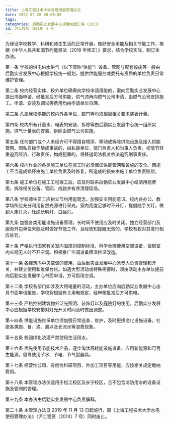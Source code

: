 ```yaml
---
title: 上海工程技术大学合理用能管理办法
date: 2022-02-28 00:00:00
tags: 
categories: 后勤实业发展中心规章制度汇编（2021）
id: 沪工程后〔2019〕4 号
---
```


为保证学校教学、科研和师生生活的正常开展，做好安全用能及相关节能工作，根据《中华人民共和国节约能源法（2018 年修正）》要求，结合学校实际，制订本办法。

第一条 学校的供电供水供气（以下简称“供能”）设备、管网与配套设施等一般由后勤实业发展中心根据学校统一规划，提供供能服务或委托有资质的单位负责日常维护管理。

第二条 校内经营实体、校外单位确需向学校申请用能的，需向后勤实业发展中心提出书面申请，经批准后方可供能，供气须再向燃气公司申请，由燃气公司安排施工。申请、安装及调试等费用均由申请单位自理。

第三条 凡属我校供能的校内外各单位、部门等均须根据相关要求装表计量。

第四条 校内所有计量水、电表的安装、拆除等由后勤实业发展中心统一组织实施。供气计量表的安装、拆除由燃气公司实施。

第五条 任何部门或个人未经许可不得擅自增添、移动或拆除供能设施及接入供能管网。因私自操作酿成事故的，由私接单位、部门负责人和当事人负责。视情节轻重追究经济、行政责任，构成犯罪的，将移送司法机关依法追究刑事责任。

第六条 校内作业的各类施工单位在施工时必须保证供能管网和设施的安全。因施工不当造成损坏由施工单位负责及时修复，所造成的损失由施工单位负责赔偿。

第七条 施工单位在施工工程竣工后，应及时联系后勤实业发展中心结清用能费用，拆除相关设备、管网、线路并有序清理现场。

第八条 学校师生员工应树立节约用能观念，加强安全用能意识。校内各办公、教学场所应充分利用自然光源进行采光，室内亮度足够时不开灯，提倡随手关灯，做到人走灯灭，杜绝长明灯、白昼灯。

第九条 加强各类用能设施设备管理，长时间不使用应及时关闭。独立经营部门及服务外包单位未能及时做好节能工作，且经告知提醒无效的，学校有权对其进行相应处罚。

第十条 严格执行国家有关室内温度的控制标准，科学合理使用空调设备，做到室内长期无人时不开空调。积极推广空调设备限温控温改造。

第十一条 各建筑内中央空调的使用，由后勤实业发展中心派专人负责管理和开关，并建立使用和维保台帐。如遇大型活动或特殊需要时，须由活动主办单位提前向后勤实业发展中心书面申请，方可启用空调。

第十二条 学校各部门如涉及大用电量的活动，主办单位应向后勤实业发展中心出具书面申请报告，学校将根据有关用电规定，经审核批准后方可供电。

第十三条 严格控制建筑物外泛光照明、装饰灯以及庭院灯的使用，后勤实业发展中心应根据学校安排对灯光开关时间及时做出调整。

第十四条 供能设施维保单位须加强日常巡查、维护，及时更换老化设施设备，杜绝各类跑、冒、滴、漏以及长流水等浪费现象。

第十五条 校园绿化浇灌严禁使用生活用水。

第十六条 优先使用节能技术产品，逐步淘汰高耗能设施设备，应用新能源和可再生能源。倡导使用节水、节电、节气型器具。

第十七条 经营性公司、有偿性科研项目、外加工项目等用能，应按相关规定缴纳费用。

第十八条 本管理办法仅适用于松江校区及长宁校区，且不包含消防用水的设备设施及管网的管理。

第十九条 本办法由后勤实业发展中心负责解释。

第二十条 本管理办法自 2019 年 11 月 13 日起施行，原《上海工程技术大学水电使用管理办法》（沪工程资〔2014〕7 号）同时废止。
